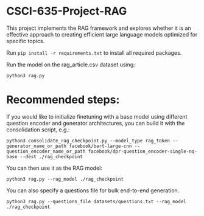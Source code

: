 # CSCI-635-Project-RAG

This project implements the RAG framework and explores whether it is an effective approach to creating efficient large language models optimized for specific topics.

Run `pip install -r requirements.txt` to install all required packages.

Run the model on the rag_article.csv dataset using:

`python3 rag.py`

# Recommended steps:

If you would like to initialize finetuning with a base model using different question encoder and generator architectures, you can build it with the consolidation script, e.g.:

`python3 consolidate_rag_checkpoint.py --model_type rag_token --generator_name_or_path facebook/bart-large-cnn --question_encoder_name_or_path facebook/dpr-question_encoder-single-nq-base --dest ./rag_checkpoint`

You can then use it as the RAG model:

`python3 rag.py --rag_model ./rag_checkpoint`

You can also specify a questions file for bulk end-to-end generation.

`python3 rag.py --questions_file datasets/questions.txt --rag_model ./rag_checkpoint`
